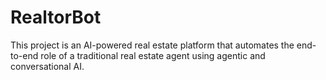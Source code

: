 # RealtorBot
This project is an AI-powered real estate platform that automates the end-to-end role of a traditional real estate agent using agentic and conversational AI. 
